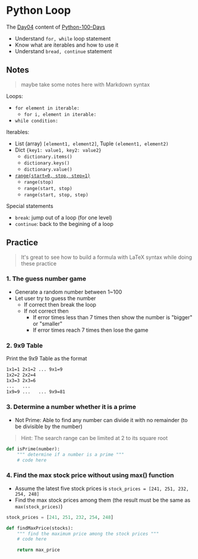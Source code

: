 # Python Loop

The [Day04](https://github.com/jackfrued/Python-100-Days/blob/master/Day01-15/04.%E5%BE%AA%E7%8E%AF%E7%BB%93%E6%9E%84.md) content of [Python-100-Days](https://github.com/jackfrued/Python-100-Days#day0115---python%E8%AF%AD%E8%A8%80%E5%9F%BA%E7%A1%80)

* Understand `for, while` loop statement
* Know what are iterables and how to use it
* Understand `bread, continue` statement

## Notes

> maybe take some notes here with Markdown syntax

Loops:

* `for element in iterable:`
  * `for i, element in iterable:`
* `while condition:`

Iterables:

* List (array) `[element1, element2]`, Tuple `(element1, element2)`
* Dict `{key1: value1, key2: value2}`
  * `dictionary.items()`
  * `dictionary.keys()`
  * `dictionary.value()`
* [`range(start=0, stop, step=1)`](https://www.w3schools.com/python/ref_func_range.asp)
  * `range(stop)`
  * `range(start, stop)`
  * `range(start, stop, step)`

Special statements

* `break`: jump out of a loop (for one level)
* `continue`: back to the begining of a loop

## Practice

> It's great to see how to build a formula with LaTeX syntax while doing these practice

### 1. The guess number game

* Generate a random number between 1~100
* Let user try to guess the number
  * If correct then break the loop
  * If not correct then
    * If error times less than 7 times then show the number is "bigger" or "smaller"
    * If error times reach 7 times then lose the game

### 2. 9x9 Table

Print the 9x9 Table as the format

```txt
1x1=1 2x1=2 ... 9x1=9
1x2=2 2x2=4
1x3=3 2x3=6
...   ...
1x9=9 ...   ... 9x9=81
```

### 3. Determine a number whether it is a prime

* Not Prime: Able to find any number can divide it with no remainder (to be divisible by the number)

> Hint: The search range can be limited at 2 to its square root

```py
def isPrime(number):
    """ determine if a number is a prime """
    # code here
```

### 4. Find the max stock price without using max() function

* Assume the latest five stock prices is `stock_prices = [241, 251, 232, 254, 248]`
* Find the max stock prices among them (the result must be the same as `max(stock_prices)`)

```py
stock_prices = [241, 251, 232, 254, 248]

def findMaxPrice(stocks):
    """ find the maximum price among the stock prices """
    # code here

    return max_price
```
